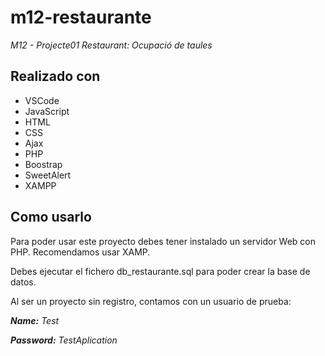 # m12-restaurante

_M12 - Projecte01    Restaurant: Ocupació de taules_

## Realizado con

* VSCode
* JavaScript
* HTML
* CSS
* Ajax
* PHP
* Boostrap
* SweetAlert
* XAMPP

## Como usarlo
Para poder usar este proyecto debes tener instalado un servidor Web con PHP. 
Recomendamos usar XAMP.

Debes ejecutar el fichero db_restaurante.sql para poder crear la base de datos.

Al ser un proyecto sin registro, contamos con un usuario de prueba:

_**Name:** Test_

_**Password:** TestAplication_